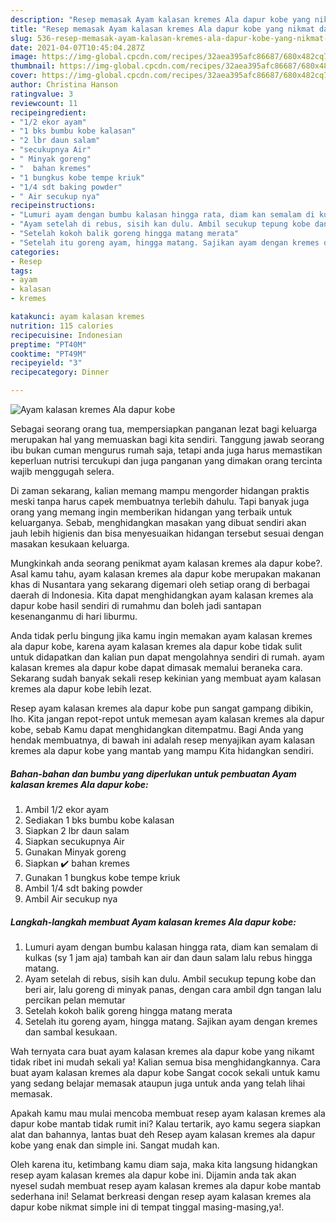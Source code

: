 ```yaml
---
description: "Resep memasak Ayam kalasan kremes Ala dapur kobe yang nikmat dan Mudah Dibuat"
title: "Resep memasak Ayam kalasan kremes Ala dapur kobe yang nikmat dan Mudah Dibuat"
slug: 536-resep-memasak-ayam-kalasan-kremes-ala-dapur-kobe-yang-nikmat-dan-mudah-dibuat
date: 2021-04-07T10:45:04.287Z
image: https://img-global.cpcdn.com/recipes/32aea395afc86687/680x482cq70/ayam-kalasan-kremes-ala-dapur-kobe-foto-resep-utama.jpg
thumbnail: https://img-global.cpcdn.com/recipes/32aea395afc86687/680x482cq70/ayam-kalasan-kremes-ala-dapur-kobe-foto-resep-utama.jpg
cover: https://img-global.cpcdn.com/recipes/32aea395afc86687/680x482cq70/ayam-kalasan-kremes-ala-dapur-kobe-foto-resep-utama.jpg
author: Christina Hanson
ratingvalue: 3
reviewcount: 11
recipeingredient:
- "1/2 ekor ayam"
- "1 bks bumbu kobe kalasan"
- "2 lbr daun salam"
- "secukupnya Air"
- " Minyak goreng"
- "  bahan kremes"
- "1 bungkus kobe tempe kriuk"
- "1/4 sdt baking powder"
- " Air secukup nya"
recipeinstructions:
- "Lumuri ayam dengan bumbu kalasan hingga rata, diam kan semalam di kulkas (sy 1 jam aja) tambah kan air dan daun salam lalu rebus hingga matang."
- "Ayam setelah di rebus, sisih kan dulu. Ambil secukup tepung kobe dan beri air, lalu goreng di minyak panas, dengan cara ambil dgn tangan lalu percikan pelan memutar"
- "Setelah kokoh balik goreng hingga matang merata"
- "Setelah itu goreng ayam, hingga matang. Sajikan ayam dengan kremes dan sambal kesukaan."
categories:
- Resep
tags:
- ayam
- kalasan
- kremes

katakunci: ayam kalasan kremes 
nutrition: 115 calories
recipecuisine: Indonesian
preptime: "PT40M"
cooktime: "PT49M"
recipeyield: "3"
recipecategory: Dinner

---
```



![Ayam kalasan kremes Ala dapur kobe](https://img-global.cpcdn.com/recipes/32aea395afc86687/680x482cq70/ayam-kalasan-kremes-ala-dapur-kobe-foto-resep-utama.jpg)

Sebagai seorang orang tua, mempersiapkan panganan lezat bagi keluarga merupakan hal yang memuaskan bagi kita sendiri. Tanggung jawab seorang ibu bukan cuman mengurus rumah saja, tetapi anda juga harus memastikan keperluan nutrisi tercukupi dan juga panganan yang dimakan orang tercinta wajib menggugah selera.

Di zaman  sekarang, kalian memang mampu mengorder hidangan praktis meski tanpa harus capek membuatnya terlebih dahulu. Tapi banyak juga orang yang memang ingin memberikan hidangan yang terbaik untuk keluarganya. Sebab, menghidangkan masakan yang dibuat sendiri akan jauh lebih higienis dan bisa menyesuaikan hidangan tersebut sesuai dengan masakan kesukaan keluarga. 



Mungkinkah anda seorang penikmat ayam kalasan kremes ala dapur kobe?. Asal kamu tahu, ayam kalasan kremes ala dapur kobe merupakan makanan khas di Nusantara yang sekarang digemari oleh setiap orang di berbagai daerah di Indonesia. Kita dapat menghidangkan ayam kalasan kremes ala dapur kobe hasil sendiri di rumahmu dan boleh jadi santapan kesenanganmu di hari liburmu.

Anda tidak perlu bingung jika kamu ingin memakan ayam kalasan kremes ala dapur kobe, karena ayam kalasan kremes ala dapur kobe tidak sulit untuk didapatkan dan kalian pun dapat mengolahnya sendiri di rumah. ayam kalasan kremes ala dapur kobe dapat dimasak memalui beraneka cara. Sekarang sudah banyak sekali resep kekinian yang membuat ayam kalasan kremes ala dapur kobe lebih lezat.

Resep ayam kalasan kremes ala dapur kobe pun sangat gampang dibikin, lho. Kita jangan repot-repot untuk memesan ayam kalasan kremes ala dapur kobe, sebab Kamu dapat menghidangkan ditempatmu. Bagi Anda yang hendak membuatnya, di bawah ini adalah resep menyajikan ayam kalasan kremes ala dapur kobe yang mantab yang mampu Kita hidangkan sendiri.

<!--inarticleads1-->

##### Bahan-bahan dan bumbu yang diperlukan untuk pembuatan Ayam kalasan kremes Ala dapur kobe:

1. Ambil 1/2 ekor ayam
1. Sediakan 1 bks bumbu kobe kalasan
1. Siapkan 2 lbr daun salam
1. Siapkan secukupnya Air
1. Gunakan  Minyak goreng
1. Siapkan  ✔️ bahan kremes
1. Gunakan 1 bungkus kobe tempe kriuk
1. Ambil 1/4 sdt baking powder
1. Ambil  Air secukup nya




<!--inarticleads2-->

##### Langkah-langkah membuat Ayam kalasan kremes Ala dapur kobe:

1. Lumuri ayam dengan bumbu kalasan hingga rata, diam kan semalam di kulkas (sy 1 jam aja) tambah kan air dan daun salam lalu rebus hingga matang.
1. Ayam setelah di rebus, sisih kan dulu. Ambil secukup tepung kobe dan beri air, lalu goreng di minyak panas, dengan cara ambil dgn tangan lalu percikan pelan memutar
1. Setelah kokoh balik goreng hingga matang merata
1. Setelah itu goreng ayam, hingga matang. Sajikan ayam dengan kremes dan sambal kesukaan.




Wah ternyata cara buat ayam kalasan kremes ala dapur kobe yang nikamt tidak ribet ini mudah sekali ya! Kalian semua bisa menghidangkannya. Cara buat ayam kalasan kremes ala dapur kobe Sangat cocok sekali untuk kamu yang sedang belajar memasak ataupun juga untuk anda yang telah lihai memasak.

Apakah kamu mau mulai mencoba membuat resep ayam kalasan kremes ala dapur kobe mantab tidak rumit ini? Kalau tertarik, ayo kamu segera siapkan alat dan bahannya, lantas buat deh Resep ayam kalasan kremes ala dapur kobe yang enak dan simple ini. Sangat mudah kan. 

Oleh karena itu, ketimbang kamu diam saja, maka kita langsung hidangkan resep ayam kalasan kremes ala dapur kobe ini. Dijamin anda tak akan nyesel sudah membuat resep ayam kalasan kremes ala dapur kobe mantab sederhana ini! Selamat berkreasi dengan resep ayam kalasan kremes ala dapur kobe nikmat simple ini di tempat tinggal masing-masing,ya!.

